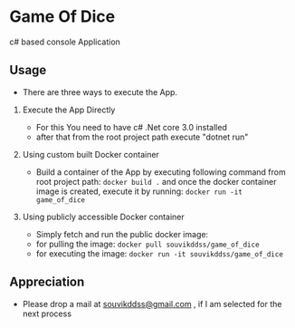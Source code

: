 # Game Of Dice #
c# based console Application

## Usage ##

* There are three ways to execute the App.

1. Execute the App Directly
    * For this You need to have c# .Net core 3.0 installed
    * after that from the root project path execute "dotnet run"

2. Using custom built Docker container
    * Build a container of the App by executing following command from root project path:
    `docker build .`
    and once the docker container image is created, execute it by running:
    `docker run -it game_of_dice`

3. Using publicly accessible Docker container
    * Simply fetch and run the public docker image:
    * for pulling the image:
    `docker pull souvikddss/game_of_dice`
    * for executing the image:
    `docker run -it souvikddss/game_of_dice`

## Appreciation ##

* Please drop a mail at souvikddss@gmail.com , if I am selected for the next process
